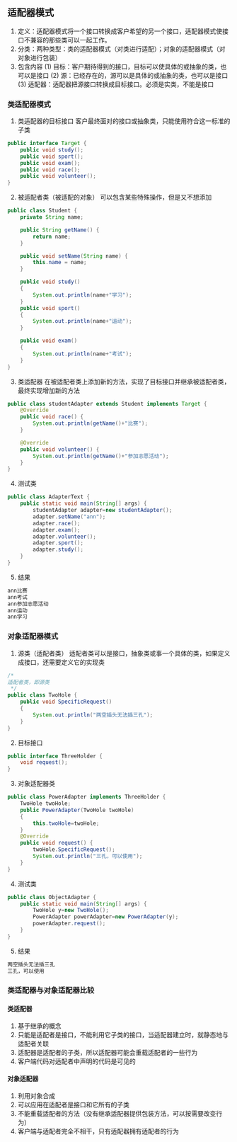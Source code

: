 ## 适配器模式
1. 定义：适配器模式将一个接口转换成客户希望的另一个接口，适配器模式使接口不兼容的那些类可以一起工作。
2. 分类：两种类型：类的适配器模式（对类进行适配）；对象的适配器模式（对对象进行包装）
3. 包含内容
(1) 目标：客户期待得到的接口，目标可以使具体的或抽象的类，也可以是接口
(2) 源：已经存在的，源可以是具体的或抽象的类，也可以是接口
(3) 适配器：适配器把源接口转换成目标接口。必须是实类，不能是接口

### 类适配器模式
1. 类适配器的目标接口
客户最终面对的接口或抽象类，只能使用符合这一标准的子类
```java
public interface Target {
    public void study();
    public void sport();
    public void exam();
    public void race();
    public void volunteer();
}
```
2. 被适配者类（被适配的对象）
可以包含某些特殊操作，但是又不想添加
```java
public class Student {
    private String name;

    public String getName() {
        return name;
    }

    public void setName(String name) {
        this.name = name;
    }

    public void study()
    {
        System.out.println(name+"学习");
    }
    public void sport()
    {
        System.out.println(name+"运动");
    }

    public void exam()
    {
        System.out.println(name+"考试");
    }
}
```
3. 类适配器
在被适配者类上添加新的方法，实现了目标接口并继承被适配者类，最终实现增加新的方法
```java
public class studentAdapter extends Student implements Target {
    @Override
    public void race() {
        System.out.println(getName()+"比赛");
    }

    @Override
    public void volunteer() {
        System.out.println(getName()+"参加志愿活动");
    }
}
```
4. 测试类
```java
public class AdapterText {
    public static void main(String[] args) {
        studentAdapter adapter=new studentAdapter();
        adapter.setName("ann");
        adapter.race();
        adapter.exam();
        adapter.volunteer();
        adapter.sport();
        adapter.study();
    }
}
```
5. 结果
```java
ann比赛
ann考试
ann参加志愿活动
ann运动
ann学习
```
### 对象适配器模式
1. 源类（适配者类）
适配者类可以是接口，抽象类或事一个具体的类，如果定义成接口，还需要定义它的实现类
```java
/*
适配者类，即源类
 */
public class TwoHole {
    public void SpecificRequest()
    {
        System.out.println("两空插头无法插三孔");
    }
}
```
2. 目标接口
```java
public interface ThreeHolder {
    void request();
}
```
3. 对象适配器类
```java
public class PowerAdapter implements ThreeHolder {
    TwoHole twoHole;
    public PowerAdapter(TwoHole twoHole)
    {
        this.twoHole=twoHole;
    }
    @Override
    public void request() {
        twoHole.SpecificRequest();
        System.out.println("三孔，可以使用");
    }
}
```
4. 测试类
```java
public class ObjectAdapter {
    public static void main(String[] args) {
        TwoHole y=new TwoHole();
        PowerAdapter powerAdapter=new PowerAdapter(y);
        powerAdapter.request();
    }
}
```
5. 结果
```java
两空插头无法插三孔
三孔，可以使用
```

### 类适配器与对象适配器比较
#### 类适配器
1. 基于继承的概念
2. 只能是适配者是接口，不能利用它子类的接口，当适配器建立时，就静态地与适配者关联
3. 适配器是适配者的子类，所以适配器可能会重载适配者的一些行为
4. 客户端代码对适配者中声明的代码是可见的

#### 对象适配器
1. 利用对象合成
2. 可以应用在适配者是接口和它所有的子类
3. 不能重载适配者的方法（没有继承适配器提供包装方法，可以按需要改变行为）
4. 客户端与适配者完全不相干，只有适配器拥有适配者的行为
